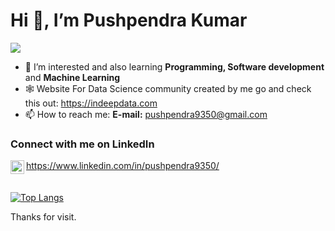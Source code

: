                                               
                                              
                                              
# Hi 👋, I’m Pushpendra Kumar
<!-- ### Upcoming Data Scientist -->
![](https://komarev.com/ghpvc/?username=Pushpendra9350&color=green)
- 👀 I’m interested and also learning **Programming, Software development** and **Machine Learning**
- 🕸 Website For Data Science community created by me go and check this out: https://indeepdata.com 
- 📫 How to reach me: **E-mail:** pushpendra9350@gmail.com

### Connect with me on LinkedIn
<!-- **LinkedIn:** https://www.linkedin.com/in/pushpendra9350/ -->
<img align="left" alt = "pushpendra9350 | LinkedIn" width="22px" src="https://cdn.jsdelivr.net/npm/simple-icons@3/icons/linkedin.svg" />https://www.linkedin.com/in/pushpendra9350/
<br><br><br>
[![Top Langs](https://github-readme-stats.vercel.app/api/top-langs/?username=pushpendra9350&layout=compact)](https://github.com/anuraghazra/github-readme-stats)
<!-- 
[![Readme Card](https://github-readme-stats.vercel.app/api/pin/?username=anuraghazra&repo=github-readme-stats)](https://github.com/anuraghazra/github-readme-stats)
![Anurag's GitHub stats](https://github-readme-stats.vercel.app/api?username=pushpendra9350&show_icons=true&hide=contribs,prs,issues) -->
Thanks for visit.
<!---
Pushpendra9350/Pushpendra9350 is a ✨ special ✨ repository because its `README.md` (this file) appears on your GitHub profile.
You can click the Preview link to take a look at your changes.
--->
